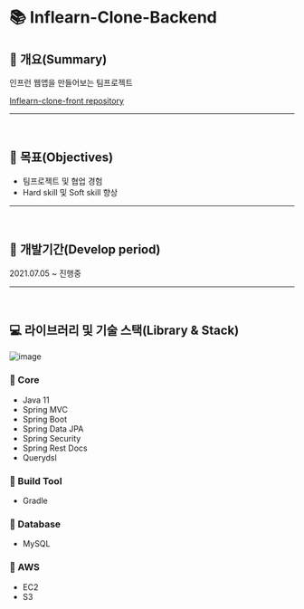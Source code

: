 # 📚 Inflearn-Clone-Backend

## 📖 개요(Summary)

인프런 웹앱을 만들어보는 팀프로젝트

[Inflearn-clone-front repository](https://github.com/MinwooJJ/inflearn-clone-front)

---

<br />

## 🎯 목표(Objectives) 

- 팀프로젝트 및 협업 경험
- Hard skill 및 Soft skill 향상

---

<br />

## 📆 개발기간(Develop period)

2021.07.05 ~ 진행중

---

<br />

## 💻 라이브러리 및 기술 스택(Library & Stack)

![image](https://user-images.githubusercontent.com/60773356/128631429-8ab1d060-b276-4809-ba8b-920f015d2274.png)


### 🔧 Core
- Java 11
- Spring MVC
- Spring Boot
- Spring Data JPA
- Spring Security
- Spring Rest Docs
- Querydsl

### 🔧 Build Tool
- Gradle

### 🔧 Database
- MySQL

### 🔧 AWS
- EC2
- S3








